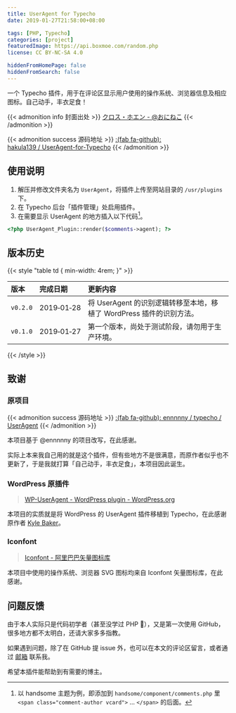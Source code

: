 ```yaml
---
title: UserAgent for Typecho
date: 2019-01-27T21:58:00+08:00

tags: [PHP, Typecho]
categories: [project]
featuredImage: https://api.boxmoe.com/random.php
license: CC BY-NC-SA 4.0

hiddenFromHomePage: false
hiddenFromSearch: false
---
```


一个 Typecho 插件，用于在评论区显示用户使用的操作系统、浏览器信息及相应图标。自己动手，丰衣足食！

<!--more-->

{{< admonition info 封面出处 >}}
[クロス・ホエン - @おにねこ](https://www.pixiv.net/artworks/39186698)
{{< /admonition >}}

{{< admonition success 源码地址 >}}
[:(fab fa-github):  hakula139 / UserAgent-for-Typecho](https://github.com/hakula139/UserAgent-for-Typecho)
{{< /admonition >}}

## 使用说明

1. 解压并修改文件夹名为 `UserAgent`，将插件上传至网站目录的 `/usr/plugins` 下。
2. 在 Typecho 后台「插件管理」处启用插件。
3. 在需要显示 UserAgent 的地方插入以下代码[^1]。

```php
<?php UserAgent_Plugin::render($comments->agent); ?>
```

## 版本历史

{{< style "table td { min-width: 4rem; }" >}}

| 版本     | 完成日期   | 更新内容                                                             |
| :------- | :--------- | :------------------------------------------------------------------- |
| `v0.2.0` | 2019‑01‑28 | 将 UserAgent 的识别逻辑转移至本地，移植了 WordPress 插件的识别方法。 |
| `v0.1.0` | 2019‑01‑27 | 第一个版本，尚处于测试阶段，请勿用于生产环境。                       |

{{< /style >}}

## 致谢

### 原项目

{{< admonition success 源码地址 >}}
[:(fab fa-github):  ennnnny / typecho / UserAgent](https://github.com/ennnnny/typecho/tree/master/UserAgent)
{{< /admonition >}}

本项目基于 @ennnnny 的项目改写，在此感谢。

实际上本来我自己用的就是这个插件，但有些地方不是很满意，而原作者似乎也不更新了，于是我就打算「自己动手，丰衣足食」，本项目因此诞生。

### WordPress 原插件

> [WP-UserAgent - WordPress plugin - WordPress.org](https://wordpress.org/plugins/wp-useragent)

本项目的实质就是将 WordPress 的 UserAgent 插件移植到 Typecho，在此感谢原作者 [Kyle Baker](https://www.kyleabaker.com)。

### Iconfont

> [Iconfont - 阿里巴巴矢量图标库](https://www.iconfont.cn)

本项目中使用的操作系统、浏览器 SVG 图标均来自 Iconfont 矢量图标库，在此感谢。

## 问题反馈

由于本人实际只是代码初学者（甚至没学过 PHP :thinking:），又是第一次使用 GitHub，很多地方都不太明白，还请大家多多指教。

如果遇到问题，除了在 GitHub 提 issue 外，也可以在本文的评论区留言，或者通过 [邮箱](mailto:i@hakula.xyz) 联系我。

希望本插件能帮助到有需要的博主。

[^1]: 以 handsome 主题为例，即添加到 `handsome/component/comments.php` 里 `<span class="comment-author vcard">` ... `</span>` 的后面。

